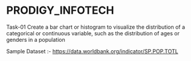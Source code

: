 # PRODIGY_INFOTECH
Task-01 Create a bar chart or histogram to visualize the distribution of a categorical or continuous variable, such as the distribution of ages or genders in a population

Sample Dataset :- https://data.worldbank.org/indicator/SP.POP.TOTL
